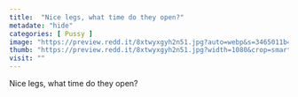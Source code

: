```yaml
---
title:  "Nice legs, what time do they open?"
metadate: "hide"
categories: [ Pussy ]
image: "https://preview.redd.it/8xtwyxgyh2n51.jpg?auto=webp&s=3465011b400c6d279b49aebd167daac9b2ddad9f"
thumb: "https://preview.redd.it/8xtwyxgyh2n51.jpg?width=1080&crop=smart&auto=webp&s=d51e7fff7788e7deb6d3561d0c06ada3df503698"
visit: ""
---
```

Nice legs, what time do they open?
